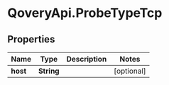 # QoveryApi.ProbeTypeTcp

## Properties

Name | Type | Description | Notes
------------ | ------------- | ------------- | -------------
**host** | **String** |  | [optional] 


